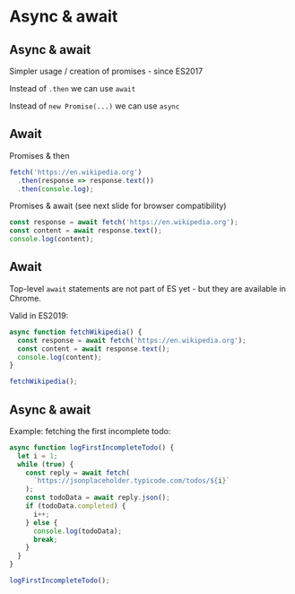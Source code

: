 # Async & await

## Async & await

Simpler usage / creation of promises - since ES2017

Instead of `.then` we can use `await`

Instead of `new Promise(...)` we can use `async`

## Await

Promises & then

```js
fetch('https://en.wikipedia.org')
  .then(response => response.text())
  .then(console.log);
```

Promises & await (see next slide for browser compatibility)

```js
const response = await fetch('https://en.wikipedia.org');
const content = await response.text();
console.log(content);
```

## Await

Top-level `await` statements are not part of ES yet - but they are available in Chrome.

Valid in ES2019:

```js
async function fetchWikipedia() {
  const response = await fetch('https://en.wikipedia.org');
  const content = await response.text();
  console.log(content);
}

fetchWikipedia();
```

## Async & await

Example: fetching the first incomplete todo:

```js
async function logFirstIncompleteTodo() {
  let i = 1;
  while (true) {
    const reply = await fetch(
      `https://jsonplaceholder.typicode.com/todos/${i}`
    );
    const todoData = await reply.json();
    if (todoData.completed) {
      i++;
    } else {
      console.log(todoData);
      break;
    }
  }
}

logFirstIncompleteTodo();
```
